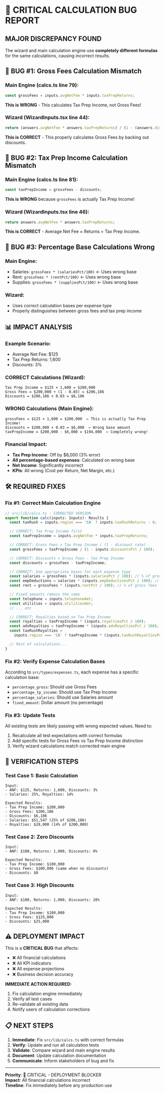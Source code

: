 # 🚨 CRITICAL CALCULATION BUG REPORT

## **MAJOR DISCREPANCY FOUND**

The wizard and main calculation engine use **completely different formulas** for the same calculations, causing incorrect results.

## 🔴 **BUG #1: Gross Fees Calculation Mismatch**

### **Main Engine (calcs.ts line 79):**

```typescript
const grossFees = inputs.avgNetFee * inputs.taxPrepReturns;
```

**This is WRONG** - This calculates Tax Prep Income, not Gross Fees!

### **Wizard (WizardInputs.tsx line 44):**

```typescript
return (answers.avgNetFee * answers.taxPrepReturns) / (1 - (answers.discountsPct || 3) / 100);
```

**This is CORRECT** - This properly calculates Gross Fees by backing out discounts.

## 🔴 **BUG #2: Tax Prep Income Calculation Mismatch**

### **Main Engine (calcs.ts line 81):**

```typescript
const taxPrepIncome = grossFees - discounts;
```

**This is WRONG** because `grossFees` is actually Tax Prep Income!

### **Wizard (WizardInputs.tsx line 46):**

```typescript
return answers.avgNetFee * answers.taxPrepReturns;
```

**This is CORRECT** - Average Net Fee × Returns = Tax Prep Income.

## 🔴 **BUG #3: Percentage Base Calculations Wrong**

### **Main Engine:**

- Salaries: `grossFees * (salariesPct/100)` ← Uses wrong base
- Rent: `grossFees * (rentPct/100)` ← Uses wrong base
- Supplies: `grossFees * (suppliesPct/100)` ← Uses wrong base

### **Wizard:**

- Uses correct calculation bases per expense type
- Properly distinguishes between gross fees and tax prep income

## 📊 **IMPACT ANALYSIS**

### **Example Scenario:**

- Average Net Fee: $125
- Tax Prep Returns: 1,600
- Discounts: 3%

### **CORRECT Calculations (Wizard):**

```
Tax Prep Income = $125 × 1,600 = $200,000
Gross Fees = $200,000 ÷ (1 - 0.03) = $206,186
Discounts = $206,186 × 0.03 = $6,186
```

### **WRONG Calculations (Main Engine):**

```
grossFees = $125 × 1,600 = $200,000  ← This is actually Tax Prep Income!
discounts = $200,000 × 0.03 = $6,000  ← Wrong base amount
taxPrepIncome = $200,000 - $6,000 = $194,000  ← Completely wrong!
```

### **Financial Impact:**

- **Tax Prep Income**: Off by $6,000 (3% error)
- **All percentage-based expenses**: Calculated on wrong base
- **Net Income**: Significantly incorrect
- **KPIs**: All wrong (Cost per Return, Net Margin, etc.)

## 🛠️ **REQUIRED FIXES**

### **Fix #1: Correct Main Calculation Engine**

```typescript
// src/lib/calcs.ts - CORRECTED VERSION
export function calc(inputs: Inputs): Results {
  const taxRush = inputs.region === 'CA' ? inputs.taxRushReturns : 0;

  // CORRECT: Tax Prep Income first
  const taxPrepIncome = inputs.avgNetFee * inputs.taxPrepReturns;

  // CORRECT: Gross Fees = Tax Prep Income / (1 - discount rate)
  const grossFees = taxPrepIncome / (1 - inputs.discountsPct / 100);

  // CORRECT: Discounts = Gross Fees - Tax Prep Income
  const discounts = grossFees - taxPrepIncome;

  // CORRECT: Use appropriate bases for each expense type
  const salaries = grossFees * (inputs.salariesPct / 100); // % of gross fees
  const empDeductions = salaries * (inputs.empDeductionsPct / 100); // % of salaries
  const rent = grossFees * (inputs.rentPct / 100); // % of gross fees

  // Fixed amounts remain the same
  const telephone = inputs.telephoneAmt;
  const utilities = inputs.utilitiesAmt;
  // ... etc

  // CORRECT: Royalties based on Tax Prep Income
  const royalties = taxPrepIncome * (inputs.royaltiesPct / 100);
  const advRoyalties = taxPrepIncome * (inputs.advRoyaltiesPct / 100);
  const taxRushRoyalties =
    inputs.region === 'CA' ? taxPrepIncome * (inputs.taxRushRoyaltiesPct / 100) : 0;

  // Rest of calculations...
}
```

### **Fix #2: Verify Expense Calculation Bases**

According to `src/types/expenses.ts`, each expense has a specific calculation base:

- `percentage_gross`: Should use Gross Fees
- `percentage_tp_income`: Should use Tax Prep Income
- `percentage_salaries`: Should use Salaries amount
- `fixed_amount`: Dollar amount (no percentage)

### **Fix #3: Update Tests**

All existing tests are likely passing with wrong expected values. Need to:

1. Recalculate all test expectations with correct formulas
2. Add specific tests for Gross Fees vs Tax Prep Income distinction
3. Verify wizard calculations match corrected main engine

## 🧪 **VERIFICATION STEPS**

### **Test Case 1: Basic Calculation**

```
Input:
- ANF: $125, Returns: 1,600, Discounts: 3%
- Salaries: 25%, Royalties: 14%

Expected Results:
- Tax Prep Income: $200,000
- Gross Fees: $206,186
- Discounts: $6,186
- Salaries: $51,547 (25% of $206,186)
- Royalties: $28,000 (14% of $200,000)
```

### **Test Case 2: Zero Discounts**

```
Input:
- ANF: $100, Returns: 1,000, Discounts: 0%

Expected Results:
- Tax Prep Income: $100,000
- Gross Fees: $100,000 (same when no discounts)
- Discounts: $0
```

### **Test Case 3: High Discounts**

```
Input:
- ANF: $100, Returns: 1,000, Discounts: 20%

Expected Results:
- Tax Prep Income: $100,000
- Gross Fees: $125,000
- Discounts: $25,000
```

## ⚠️ **DEPLOYMENT IMPACT**

This is a **CRITICAL BUG** that affects:

- ❌ All financial calculations
- ❌ All KPI indicators
- ❌ All expense projections
- ❌ Business decision accuracy

**IMMEDIATE ACTION REQUIRED:**

1. Fix calculation engine immediately
2. Verify all test cases
3. Re-validate all existing data
4. Notify users of calculation corrections

## 📋 **NEXT STEPS**

1. **Immediate**: Fix `src/lib/calcs.ts` with correct formulas
2. **Verify**: Update and run all calculation tests
3. **Validate**: Compare wizard and main engine results
4. **Document**: Update calculation documentation
5. **Communicate**: Inform stakeholders of bug and fix

---

**Priority**: 🚨 CRITICAL - DEPLOYMENT BLOCKER  
**Impact**: All financial calculations incorrect  
**Timeline**: Fix immediately before any production use
